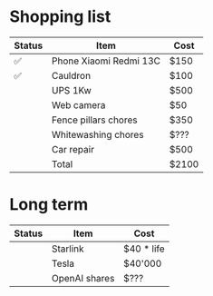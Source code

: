 # Shopping list

| Status | Item                   | Cost  |
| ------ | ---------------------- | ----- |
| ✅     | Phone Xiaomi Redmi 13C | $150  |
| ✅     | Cauldron               | $100  |
|        | UPS 1Kw                | $500  |
|        | Web camera             | $50   |
|        | Fence pillars chores   | $350  |
|        | Whitewashing chores    | $???  |
|        | Car repair             | $500  |
|        | Total                  | $2100 |

# Long term

| Status | Item          | Cost        |
| ------ | ------------- | ----------- |
|        | Starlink      | $40 \* life |
|        | Tesla         | $40'000     |
|        | OpenAI shares | $???        |
